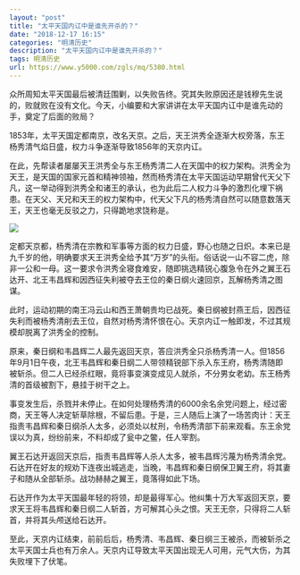```yaml
---
layout: "post"
title: "太平天国内讧中是谁先开杀的？"
date: "2018-12-17 16:15"
categories: "明清历史"
description: "太平天国内讧中是谁先开杀的？"
tags: 明清历史
url: https://www.y5000.com/zgls/mq/5380.html
---
```






众所周知太平天国最后被清廷围剿，以失败告终。究其失败原因还是钱穆先生说的，败就败在没有文化。今天，小编要和大家讲讲在太平天国内讧中是谁先动的手，奠定了后面的败局？

1853年，太平天国定都南京，改名天京。之后，天王洪秀全逐渐大权旁落，东王杨秀清气焰日盛，权力斗争逐渐导致1856年的天京内讧。

在此，先帮读者屡屡天王洪秀全与东王杨秀清二人在天国中的权力架构。洪秀全为天王，是天国的国家元首和精神领袖，然而杨秀清在太平天国运动早期曾代天父下凡，这一举动得到洪秀全和诸王的承认，也为此后二人权力斗争的激烈化埋下祸患。在天父、天兄和天王的权力架构中，代天父下凡的杨秀清自然可以随意数落天王，天王也毫无反驳之力，只得跪地求饶称是。

![](https://img.y5000.com/uploads/allimg/161117/1010114M5-0.jpg)

定都天京都，杨秀清在宗教和军事等方面的权力日盛，野心也随之日炽。本来已是九千岁的他，明确要求天王洪秀全给予其“万岁”的头衔。俗话说一山不容二虎，除非一公和一母。这一要求令洪秀全寝食难安，随即挑选精锐心腹急令在外之翼王石达开、北王韦昌辉和因西征失利被夺去王位的秦日纲火速回京，瓦解杨秀清之图谋。

此时，运动初期的南王冯云山和西王萧朝贵均已战死。秦日纲被封燕王后，因西征失利而被杨秀清削去王位，自然对杨秀清怀恨在心。天京内讧一触即发，不过其规模却脱离了洪秀全的控制。

原来，秦日纲和韦昌辉二人最先返回天京，答应洪秀全只杀杨秀清一人。但1856年9月1日午夜，北王韦昌辉和秦日纲二人带领精锐部下杀入东王府，杨秀清随即被斩杀。但二人已经杀红眼，竟将事变演变成见人就杀，不分男女老幼。东王杨秀清的首级被割下，悬挂于树干之上。

事变发生后，杀戮并未停止。在如何处理杨秀清的6000余名余党问题上，经过密商，天王等人决定斩草除根，不留后患。于是，三人随后上演了一场苦肉计：天王指责韦昌辉和秦日纲杀人太多，必须处以杖刑，令杨秀清部下前来观看。东王余党误以为真，纷纷前来，不料却成了瓮中之鳖，任人宰割。

翼王石达开返回天京后，指责韦昌辉等人杀人太多，被韦昌辉污蔑为杨秀清余党。石达开在好友的规劝下连夜出城逃走，当晚，韦昌辉和秦日纲保卫翼王府，将其妻子和随从全部斩杀。战功赫赫之翼王，竟落得如此下场。

石达开作为太平天国最年轻的将领，却是最得军心。他纠集十万大军返回天京，要求天王将韦昌辉和秦日纲二人斩首，方可解其心头之恨。天王无奈，只得将二人斩首，并将其头颅送给石达开。

至此，天京内讧结束，前前后后，杨秀清、韦昌辉、秦日纲三王被杀，而被斩杀之太平天国士兵也有万余人。天京内讧导致太平天国出现无人可用，元气大伤，为其失败埋下了伏笔。
